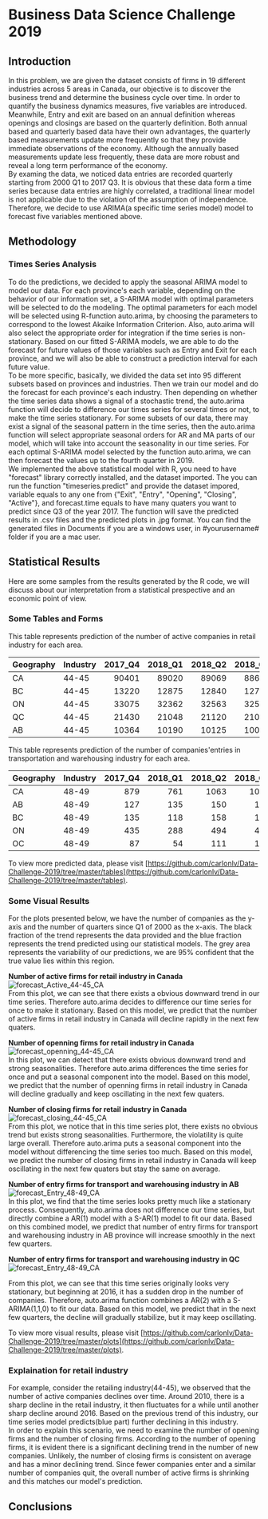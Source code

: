 # Business Data Science Challenge 2019

## Introduction

In this problem, we are given the dataset consists of firms in 19 different industries across 5 areas in Canada, our objective is to discover the business trend and determine the business cycle over time.  In order to quantify the business dynamics measures, five variables are introduced. 
Meanwhile, Entry and exit are based on an annual definition whereas openings and closings are based on the quarterly definition.  Both annual based and quarterly based data have their own advantages, the quarterly based measurements update more frequently so that they provide immediate observations of the economy.  Although the annually based measurements update less frequently, these data are more robust and reveal a long term performance of the economy.  
By examing the data, we noticed data entries are recorded quarterly starting from 2000 Q1 to 2017 Q3.  It is obvious that these data form a time series because data entries are highly correlated, a traditional linear model is not applicable due to the violation of the assumption of independence.  Therefore, we decide to use ARIMA(a specific time series model) model to forecast five variables mentioned above.  

## Methodology

### Times Series Analysis

To do the predictions, we decided to apply the seasonal ARIMA model to model our data. For each province's each variable, depending on the behavior of our information set, a S-ARIMA model with optimal parameters will be selected to do the modeling. The optimal parameters for each model will be selected using R-function auto.arima, by choosing the parameters to correspond to the lowest Akaike Information Criterion. Also, auto.arima will also select the appropriate order for integration if the time series is non-stationary. Based on our fitted S-ARIMA models, we are able to do the forecast for future values of those variables such as Entry and Exit for each province, and we will also be able to construct a prediction interval for each future value.  
To be more specific, basically, we divided the data set into 95 different subsets based on provinces and industries. Then we train our model and do the forecast for each province's each industry. Then depending on whether the time series data shows a signal of a stochastic trend, the auto.arima function will decide to difference our times series for several times or not, to make the time series stationary. For some subsets of our data, there may exist a signal of the seasonal pattern in the time series, then the auto.arima function will select appropriate seasonal orders for AR and MA parts of our model, which will take into account the seasonality in our time series. For each optimal S-ARIMA model selected by the function auto.arima, we can then forecast the values up to the fourth quarter in 2019.  
We implemented the above statistical model with R, you need to have "forecast" library correctly installed, and the dataset imported. The you can run the function "timeseries.predict" and provide the dataset impored, variable equals to any one from {"Exit", "Entry", "Opening", "Closing", "Active"}, and forecast.time equals to have many quaters you want to predict since Q3 of the year 2017. The function will save the predicted results in .csv files and the predicted plots in .jpg format. You can find the generated files in Documents if you are a windows user, in #yourusername# folder if you are a mac user. 

## Statistical Results

Here are some samples from the results generated by the R code, we will discuss about our interpretation from a statistical prespective and an economic point of view.

### Some Tables and Forms

This table represents prediction of the number of active companies in retail industry for each area. 
  
| Geography | Industry | 2017_Q4 | 2018_Q1 | 2018_Q2 | 2018_Q3 | 2018_Q4 | 2019_Q1 | 2019_Q2 | 2019_Q3 | 2019_Q4 |  
|:----------|:---------|--------:|--------:|--------:|--------:|--------:|--------:|--------:|--------:|--------:|  
|    CA     |  44-45   |    90401|    89020|    89069|    88667|    88773|    87444|    87445|    87018|    87152|  
|    BC     |  44-45   |    13220|    12875|    12840|    12788|    12939|    12594|    12559|    12507|    12657|  
|    ON     |  44-45   |    33075|    32362|    32563|    32586|    33098|    32285|    32450|    32429|    32960|  
|    QC     |  44-45   |    21430|    21048|    21120|    21093|    21128|    20644|    20669|    20646|    20703|  
|    AB     |  44-45   |    10364|    10190|    10125|    10071|    10210|    10035|     9971|     9917|    10056|  

This table represents prediction of the number of companies'entries in transportation and warehousing industry for each area.
  
| Geography | Industry | 2017_Q4 | 2018_Q1 | 2018_Q2 | 2018_Q3 | 2018_Q4 | 2019_Q1 | 2019_Q2 | 2019_Q3 | 2019_Q4 |  
|:----------|:---------|--------:|--------:|--------:|--------:|--------:|--------:|--------:|--------:|--------:| 
|    CA     |   48-49  |      879|      761|     1063|     1068|      944|      800|     1087|     1082|      952|
|    AB     |   48-49  |      127|      135|      150|      147|      149|      156|      166|      166|      168|
|    BC     |   48-49  |      135|      118|      158|      192|      160|      131|      164|      196|      161|
|    ON     |   48-49  |      435|      288|      494|      427|      467|      295|      471|      393|      452|
|    OC     |   48-49  |       87|       54|      111|      122|       78|       38|       85|       94|       60|

To view more predicted data, please visit [https://github.com/carlonlv/Data-Challenge-2019/tree/master/tables](https://github.com/carlonlv/Data-Challenge-2019/tree/master/tables).

### Some Visual Results

For the plots presented below, we have the number of companies as the y-axis and the number of quarters since Q1 of 2000 as the x-axis. The black fraction of the trend represents the data provided and the blue fraction represents the trend predicted using our statistical models. The grey area represents the variability of our predictions, we are 95% confident that the true value lies within this region.  

**Number of active firms for retail industry in Canada**  
![forecast_Active_44-45_CA](plots/forecast_Active_44-45_CA.jpg)  
From this plot, we can see that there exists a obvious downward trend in our time series. Therefore auto.arima decides to difference our time series for once to make it stationary. Based on this model, we predict that the number of active firms in retail industry in Canada will decline rapidly in the next few quaters.   

**Number of openning firms for retail industry in Canada**   
![forecast_openning_44-45_CA](plots/forecast_Opening_44-45_CA.jpg)  
In this plot, we can detect that there exists obvious downward trend and strong seasonalities. Therefore auto.arima differences the time series for once and put a seasonal component into the model. Based on this model, we predict that the number of openning firms in retail industry in Canada will decline gradually and keep oscillating in the next few quaters.  

**Number of closing firms for retail industry in Canada**  
![forecast_closing_44-45_CA](plots/forecast_Closing_44-45_CA.jpg)   
From this plot, we notice that in this time series plot, there exists no obvious trend but exists strong seasonalities. Furthermore, the violatility is quite large overall. Therefore auto.arima puts a seasonal component into the model without differencing the time series too much. Based on this model, we predict the number of closing firms in retail industry in Canada will keep oscillating in the next few quaters but stay the same on average.  

**Number of entry firms for transport and warehousing industry in AB**  
![forecast_Entry_48-49_CA](plots/forecast_Entry_48-49_AB.jpg)  
In this plot, we find that the time series looks pretty much like a stationary process. Consequently, auto.arima does not difference our time series, but directly combine a AR(1) model with a S-AR(1) model to fit our data. Based on this combined model, we predict that number of entry firms for transport and warehousing industry in AB province will increase smoothly in the next few quarters.  

**Number of entry firms for transport and warehousing industry in QC**  
![forecast_Entry_48-49_CA](plots/forecast_Entry_48-49_QC.jpg)    

From this plot, we can see that this time series originally looks very stationary, but beginning at 2016, it has a sudden drop in the number of companies. Therefore, auto.arima function combines a AR(2) with a S-ARIMA(1,1,0) to fit our data. Based on this model, we predict that in the next few quarters, the decline will gradually stabilize, but it may keep oscillating.  

To view more visual results, please visit [https://github.com/carlonlv/Data-Challenge-2019/tree/master/plots](https://github.com/carlonlv/Data-Challenge-2019/tree/master/plots).

### Explaination for retail industry  
For example, consider the retailing industry(44-45), we observed that the number of active companies declines over time.  Around 2010, there is a sharp decline in the retail industry, it then fluctuates for a while until another sharp decline around 2016.  Based on the previous trend of this industry, our time series model predicts(blue part) further declining in this industry.  
In order to explain this scenario,  we need to examine the number of opening firms and the number of closing firms.  According to the number of opening firms, it is evident there is a significant declining trend in the number of new companies.  Unlikely, the number of closing firms is consistent on average and has a minor declining trend.  Since fewer companies enter and a similar number of companies quit, the overall number of active firms is shrinking and this matches our model's prediction.  

## Conclusions
